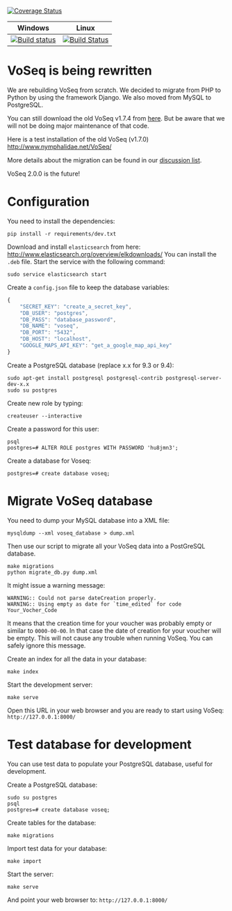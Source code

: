 [![Coverage Status](https://img.shields.io/coveralls/carlosp420/VoSeq.svg)](https://coveralls.io/r/carlosp420/VoSeq?branch=master)

Windows    | Linux
---------- | --------
[![Build status](https://ci.appveyor.com/api/projects/status/0ba440vjw8811845/branch/master?svg=true)](https://ci.appveyor.com/project/carlosp420/voseq/branch/master) | [![Build Status](https://travis-ci.org/carlosp420/VoSeq.svg)](https://travis-ci.org/carlosp420/VoSeq)

# VoSeq is being rewritten
We are rebuilding VoSeq from scratch. We decided to migrate from PHP to Python
by using the framework Django. We also moved from MySQL to PostgreSQL.

You can still download the old VoSeq v1.7.4 from [here](https://github.com/carlosp420/VoSeq/releases/tag/v1.7.4).
But be aware that we will not be doing major maintenance of that code.

Here is a test installation of the old VoSeq (v1.7.0) <http://www.nymphalidae.net/VoSeq/>

More details about the migration can be found in our [discussion list](https://groups.google.com/forum/#!topic/voseq-discussion-list/wQ-E0Xcimgw).

VoSeq 2.0.0 is the future!

# Configuration
You need to install the dependencies:

```shell
pip install -r requirements/dev.txt
```

Download and install `elasticsearch` from here: http://www.elasticsearch.org/overview/elkdownloads/
You can install the `.deb` file. Start the service with the following command:

```shell
sudo service elasticsearch start
```

Create a `config.json` file to keep the database variables:
```javascript
{
    "SECRET_KEY": "create_a_secret_key",
    "DB_USER": "postgres",
    "DB_PASS": "database_password",
    "DB_NAME": "voseq",
    "DB_PORT": "5432",
    "DB_HOST": "localhost",
    "GOOGLE_MAPS_API_KEY": "get_a_google_map_api_key"
}
```

Create a PostgreSQL database (replace x.x for 9.3 or 9.4):

```shell
sudo apt-get install postgresql postgresql-contrib postgresql-server-dev-x.x
sudo su postgres
```

Create new role by typing:
```shell
createuser --interactive
```

Create a password for this user:
```shell
psql
postgres=# ALTER ROLE postgres WITH PASSWORD 'hu8jmn3';
```

Create a database for Voseq:
```shell
postgres=# create database voseq;
```

# Migrate VoSeq database
You need to dump your MySQL database into a XML file:

```shell
mysqldump --xml voseq_database > dump.xml
```

Then use our script to migrate all your VoSeq data into a PostGreSQL database.

```shell
make migrations
python migrate_db.py dump.xml
```

It might issue a warning message:

```
WARNING:: Could not parse dateCreation properly.
WARNING:: Using empty as date for `time_edited` for code Your_Vocher_Code
```

It means that the creation time for your voucher was probably empty or similar
to `0000-00-00`. In that case the date of creation for your voucher will be
empty. This will not cause any trouble when running VoSeq. You can safely
ignore this message.

Create an index for all the data in your database:

```shell
make index
```

Start the development server:

```shell
make serve
```

Open this URL in your web browser and you are ready to start using VoSeq:
`http://127.0.0.1:8000/`

# Test database for development
You can use test data to populate your PostgreSQL database, useful for 
development.

Create a PostgreSQL database:

```shell
sudo su postgres
psql
postgres=# create database voseq;
```

Create tables for the database:

```shell
make migrations
```

Import test data for your database:

```shell
make import
```

Start the server:
```shell
make serve
```

And point your web browser to:  `http://127.0.0.1:8000/`
